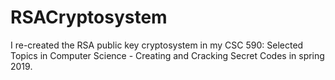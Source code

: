 # RSACryptosystem
I re-created the RSA public key cryptosystem in my CSC 590: Selected Topics in Computer Science - Creating and Cracking Secret Codes in spring 2019.
